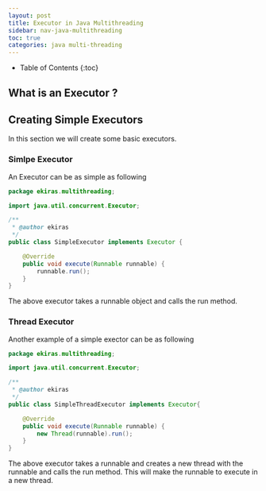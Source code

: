 ```yaml
---
layout: post
title: Executor in Java Multithreading
sidebar: nav-java-multithreading
toc: true
categories: java multi-threading
---
```

* Table of Contents
{:toc}
## What is an Executor ?


## Creating Simple Executors
In this section we will create some basic executors.

### Simlpe Executor
An Executor can be as simple as following

```java
package ekiras.multithreading;

import java.util.concurrent.Executor;

/**
 * @author ekiras
 */
public class SimpleExecutor implements Executor {

    @Override
    public void execute(Runnable runnable) {
        runnable.run();
    }
}

```
The above executor takes a runnable object and calls the run method.  

### Thread Executor
Another example of a simple exector can be as following

```java
package ekiras.multithreading;

import java.util.concurrent.Executor;

/**
 * @author ekiras
 */
public class SimpleThreadExecutor implements Executor{

    @Override
    public void execute(Runnable runnable) {
        new Thread(runnable).run();
    }
}

```
The above executor takes a runnable and creates a new thread with the runnable and calls the run method.
This will make the runnable to execute in a new thread. 
